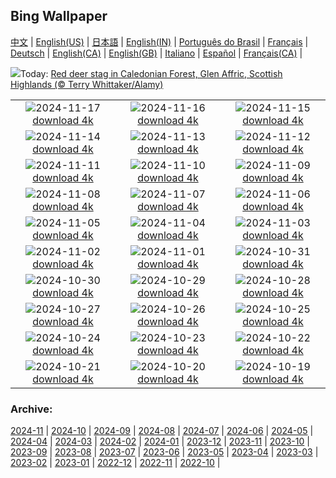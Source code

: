 ## Bing Wallpaper
[中文](README.md) |                     [English(US)](en-US.md) |                     [日本語](ja-JP.md) |                     [English(IN)](en-IN.md) |                     [Português do Brasil](pt-BR.md) |                     [Français](fr-FR.md) |                     [Deutsch](de-DE.md) |                     [English(CA)](en-CA.md) |                     [English(GB)](en-GB.md) |                     [Italiano](it-IT.md) |                     [Español](es-ES.md) |                     [Français(CA)](fr-CA.md) |                    

![](https://www.bing.com/th?id=OHR.RedStag_EN-CA7140488734_UHD.jpg&w=1000)Today: [Red deer stag in Caledonian Forest, Glen Affric, Scottish Highlands (© Terry Whittaker/Alamy)](https://www.bing.com/th?id=OHR.RedStag_EN-CA7140488734_UHD.jpg)

|      |      |      |
| :----: | :----: | :----: |
|![](https://www.bing.com/th?id=OHR.FrieslandNetherlands_EN-CA6862102879_UHD.jpg&pid=hp&w=384&h=216&rs=1&c=4)2024-11-17 [download 4k](https://www.bing.com/th?id=OHR.FrieslandNetherlands_EN-CA6862102879_UHD.jpg)|![](https://www.bing.com/th?id=OHR.YiPengLanterns_EN-CA5878267253_UHD.jpg&pid=hp&w=384&h=216&rs=1&c=4)2024-11-16 [download 4k](https://www.bing.com/th?id=OHR.YiPengLanterns_EN-CA5878267253_UHD.jpg)|![](https://www.bing.com/th?id=OHR.ManarolaItaly_EN-CA5208658549_UHD.jpg&pid=hp&w=384&h=216&rs=1&c=4)2024-11-15 [download 4k](https://www.bing.com/th?id=OHR.ManarolaItaly_EN-CA5208658549_UHD.jpg)|
|![](https://www.bing.com/th?id=OHR.KelpForest_EN-CA5047360183_UHD.jpg&pid=hp&w=384&h=216&rs=1&c=4)2024-11-14 [download 4k](https://www.bing.com/th?id=OHR.KelpForest_EN-CA5047360183_UHD.jpg)|![](https://www.bing.com/th?id=OHR.CoveArch_EN-CA4941949574_UHD.jpg&pid=hp&w=384&h=216&rs=1&c=4)2024-11-13 [download 4k](https://www.bing.com/th?id=OHR.CoveArch_EN-CA4941949574_UHD.jpg)|![](https://www.bing.com/th?id=OHR.Banff24_EN-CA4781010771_UHD.jpg&pid=hp&w=384&h=216&rs=1&c=4)2024-11-12 [download 4k](https://www.bing.com/th?id=OHR.Banff24_EN-CA4781010771_UHD.jpg)|
|![](https://www.bing.com/th?id=OHR.YucatanFlamingos_EN-CA4668702589_UHD.jpg&pid=hp&w=384&h=216&rs=1&c=4)2024-11-11 [download 4k](https://www.bing.com/th?id=OHR.YucatanFlamingos_EN-CA4668702589_UHD.jpg)|![](https://www.bing.com/th?id=OHR.MoroccoMilkyWay_EN-CA4328551346_UHD.jpg&pid=hp&w=384&h=216&rs=1&c=4)2024-11-10 [download 4k](https://www.bing.com/th?id=OHR.MoroccoMilkyWay_EN-CA4328551346_UHD.jpg)|![](https://www.bing.com/th?id=OHR.GlacialRivers_EN-CA4120798939_UHD.jpg&pid=hp&w=384&h=216&rs=1&c=4)2024-11-09 [download 4k](https://www.bing.com/th?id=OHR.GlacialRivers_EN-CA4120798939_UHD.jpg)|
|![](https://www.bing.com/th?id=OHR.CanadaWolves_EN-CA3643391655_UHD.jpg&pid=hp&w=384&h=216&rs=1&c=4)2024-11-08 [download 4k](https://www.bing.com/th?id=OHR.CanadaWolves_EN-CA3643391655_UHD.jpg)|![](https://www.bing.com/th?id=OHR.ShiShiBeach_EN-CA3486295094_UHD.jpg&pid=hp&w=384&h=216&rs=1&c=4)2024-11-07 [download 4k](https://www.bing.com/th?id=OHR.ShiShiBeach_EN-CA3486295094_UHD.jpg)|![](https://www.bing.com/th?id=OHR.LencoisMaranhao_EN-CA5418331666_UHD.jpg&pid=hp&w=384&h=216&rs=1&c=4)2024-11-06 [download 4k](https://www.bing.com/th?id=OHR.LencoisMaranhao_EN-CA5418331666_UHD.jpg)|
|![](https://www.bing.com/th?id=OHR.CumbriaAutumn_EN-CA3180790128_UHD.jpg&pid=hp&w=384&h=216&rs=1&c=4)2024-11-05 [download 4k](https://www.bing.com/th?id=OHR.CumbriaAutumn_EN-CA3180790128_UHD.jpg)|![](https://www.bing.com/th?id=OHR.YucatanBiosphere_EN-CA2792700444_UHD.jpg&pid=hp&w=384&h=216&rs=1&c=4)2024-11-04 [download 4k](https://www.bing.com/th?id=OHR.YucatanBiosphere_EN-CA2792700444_UHD.jpg)|![](https://www.bing.com/th?id=OHR.BisonYellowstone_EN-CA3146107562_UHD.jpg&pid=hp&w=384&h=216&rs=1&c=4)2024-11-03 [download 4k](https://www.bing.com/th?id=OHR.BisonYellowstone_EN-CA3146107562_UHD.jpg)|
|![](https://www.bing.com/th?id=OHR.VineyardsBlackForestFall_EN-CA1623253128_UHD.jpg&pid=hp&w=384&h=216&rs=1&c=4)2024-11-02 [download 4k](https://www.bing.com/th?id=OHR.VineyardsBlackForestFall_EN-CA1623253128_UHD.jpg)|![](https://www.bing.com/th?id=OHR.GargoyleParis_EN-CA6806508662_UHD.jpg&pid=hp&w=384&h=216&rs=1&c=4)2024-11-01 [download 4k](https://www.bing.com/th?id=OHR.GargoyleParis_EN-CA6806508662_UHD.jpg)|![](https://www.bing.com/th?id=OHR.HauntedEdinburgh_EN-CA6524249488_UHD.jpg&pid=hp&w=384&h=216&rs=1&c=4)2024-10-31 [download 4k](https://www.bing.com/th?id=OHR.HauntedEdinburgh_EN-CA6524249488_UHD.jpg)|
|![](https://www.bing.com/th?id=OHR.GreatOwl_EN-CA6169202889_UHD.jpg&pid=hp&w=384&h=216&rs=1&c=4)2024-10-30 [download 4k](https://www.bing.com/th?id=OHR.GreatOwl_EN-CA6169202889_UHD.jpg)|![](https://www.bing.com/th?id=OHR.PumpkinMist_EN-CA5942039818_UHD.jpg&pid=hp&w=384&h=216&rs=1&c=4)2024-10-29 [download 4k](https://www.bing.com/th?id=OHR.PumpkinMist_EN-CA5942039818_UHD.jpg)|![](https://www.bing.com/th?id=OHR.PolarBearHug_EN-CA5661955284_UHD.jpg&pid=hp&w=384&h=216&rs=1&c=4)2024-10-28 [download 4k](https://www.bing.com/th?id=OHR.PolarBearHug_EN-CA5661955284_UHD.jpg)|
|![](https://www.bing.com/th?id=OHR.GhostForest_EN-CA5302994217_UHD.jpg&pid=hp&w=384&h=216&rs=1&c=4)2024-10-27 [download 4k](https://www.bing.com/th?id=OHR.GhostForest_EN-CA5302994217_UHD.jpg)|![](https://www.bing.com/th?id=OHR.MontBlancMassif_EN-CA4972012680_UHD.jpg&pid=hp&w=384&h=216&rs=1&c=4)2024-10-26 [download 4k](https://www.bing.com/th?id=OHR.MontBlancMassif_EN-CA4972012680_UHD.jpg)|![](https://www.bing.com/th?id=OHR.BodieCalifornia_EN-CA4900321008_UHD.jpg&pid=hp&w=384&h=216&rs=1&c=4)2024-10-25 [download 4k](https://www.bing.com/th?id=OHR.BodieCalifornia_EN-CA4900321008_UHD.jpg)|
|![](https://www.bing.com/th?id=OHR.MadameSherriCastle_EN-CA4239046959_UHD.jpg&pid=hp&w=384&h=216&rs=1&c=4)2024-10-24 [download 4k](https://www.bing.com/th?id=OHR.MadameSherriCastle_EN-CA4239046959_UHD.jpg)|![](https://www.bing.com/th?id=OHR.MonsterDoor_EN-CA3833144484_UHD.jpg&pid=hp&w=384&h=216&rs=1&c=4)2024-10-23 [download 4k](https://www.bing.com/th?id=OHR.MonsterDoor_EN-CA3833144484_UHD.jpg)|![](https://www.bing.com/th?id=OHR.AutumnCypress_EN-CA3476365850_UHD.jpg&pid=hp&w=384&h=216&rs=1&c=4)2024-10-22 [download 4k](https://www.bing.com/th?id=OHR.AutumnCypress_EN-CA3476365850_UHD.jpg)|
|![](https://www.bing.com/th?id=OHR.SmilingSloth_EN-CA3124807232_UHD.jpg&pid=hp&w=384&h=216&rs=1&c=4)2024-10-21 [download 4k](https://www.bing.com/th?id=OHR.SmilingSloth_EN-CA3124807232_UHD.jpg)|![](https://www.bing.com/th?id=OHR.DenderaTemple_EN-CA1538664812_UHD.jpg&pid=hp&w=384&h=216&rs=1&c=4)2024-10-20 [download 4k](https://www.bing.com/th?id=OHR.DenderaTemple_EN-CA1538664812_UHD.jpg)|![](https://www.bing.com/th?id=OHR.JasperDark_EN-CA8643042761_UHD.jpg&pid=hp&w=384&h=216&rs=1&c=4)2024-10-19 [download 4k](https://www.bing.com/th?id=OHR.JasperDark_EN-CA8643042761_UHD.jpg)|


### Archive:
[2024-11](archive/en-CA/202411/README.md) | [2024-10](archive/en-CA/202410/README.md) | [2024-09](archive/en-CA/202409/README.md) | [2024-08](archive/en-CA/202408/README.md) | [2024-07](archive/en-CA/202407/README.md) | [2024-06](archive/en-CA/202406/README.md) | [2024-05](archive/en-CA/202405/README.md) | [2024-04](archive/en-CA/202404/README.md) | [2024-03](archive/en-CA/202403/README.md) | [2024-02](archive/en-CA/202402/README.md) | [2024-01](archive/en-CA/202401/README.md) | [2023-12](archive/en-CA/202312/README.md) | [2023-11](archive/en-CA/202311/README.md) | [2023-10](archive/en-CA/202310/README.md) | [2023-09](archive/en-CA/202309/README.md) | [2023-08](archive/en-CA/202308/README.md) | [2023-07](archive/en-CA/202307/README.md) | [2023-06](archive/en-CA/202306/README.md) | [2023-05](archive/en-CA/202305/README.md) | [2023-04](archive/en-CA/202304/README.md) | [2023-03](archive/en-CA/202303/README.md) | [2023-02](archive/en-CA/202302/README.md) | [2023-01](archive/en-CA/202301/README.md) | [2022-12](archive/en-CA/202212/README.md) | [2022-11](archive/en-CA/202211/README.md) | [2022-10](archive/en-CA/202210/README.md) | 
